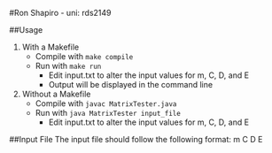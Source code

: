 #Ron Shapiro - uni: rds2149

##Usage
1. With a Makefile
   - Compile with `make compile`
   - Run with `make run`
     - Edit input.txt to alter the input values for m, C, D, and E
     - Output will be displayed in the command line
2. Without a Makefile
   - Compile with `javac MatrixTester.java`
   - Run with `java MatrixTester input_file`
     - Edit input.txt to alter the input values for m, C, D, and E

##Input File
The input file should follow the following format:
    m
    C
    D
    E